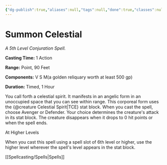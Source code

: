```yaml
---
{"dg-publish":true,"aliases":null,"tags":null,"done":true,"classes":null,"spellLevel":5,"school":"Conjuration","source":"TCE","permalink":"/spells/summon-celestial/","dgHomeLink":false,"dgPassFrontmatter":true}
---
```


# Summon Celestial
*A 5th Level Conjuration Spell.*

**Casting Time:** 1 Action

**Range:** Point, 90 Feet

**Components:** V S M(a golden reliquary worth at least 500 gp)

**Duration:** Timed, 1 Hour

You call forth a celestial spirit. It manifests in an angelic form in an unoccupied space that you can see within range. This corporeal form uses the {@creature Celestial Spirit|TCE} stat block. When you cast the spell, choose Avenger or Defender. Your choice determines the creature's attack in its stat block. The creature disappears when it drops to 0 hit points or when the spell ends.

At Higher Levels

When you cast this spell using a spell slot of 6th level or higher, use the higher level wherever the spell's level appears in the stat block.

[[Spellcasting/Spells|Spells]]